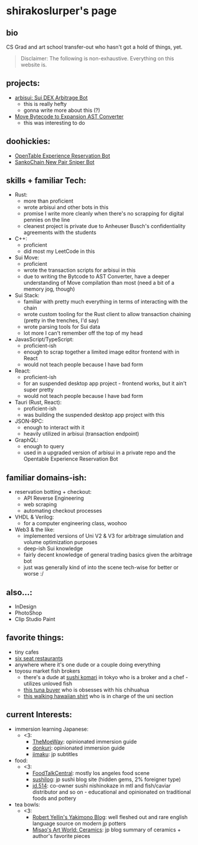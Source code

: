 # shirakoslurper's page

## bio

CS Grad and art school transfer-out who hasn't got a hold of things, yet.

> Disclaimer: The following is non-exhaustive. Everything on this website is.

## projects:

- [arbisui: Sui DEX Arbitrage Bot](https://github.com/shirakoslurper/arbisui)
    - this is really hefty
    - gonna write more about this (?)
- [Move Bytecode to Expansion AST Converter](https://github.com/shirakoslurper/move/tree/main/language/move-bytecode-prover)
    - this was interesting to do


## doohickies:

- [OpenTable Experience Reservation Bot](https://github.com/shirakoslurper/tablehog)
- [SankoChain New Pair Sniper Bot](https://github.com/shirakoslurper/skyper)


## skills + familiar Tech:

- Rust: 
    - more than proficient
    - wrote arbisui and other bots in this
    - promise I write more cleanly when there's no scrapping for digital pennies on the line
    - cleanest project is private due to Anheuser Busch's confidentiality agreements with the students
- C++: 
    - proficient
    - did most my LeetCode in this
- Sui Move:
    - proficient
    - wrote the transaction scripts for arbisui in this
    - due to writing the Bytcode to AST Converter, have a deeper understanding of Move compilation than most (need a bit of a memory jog, though)
- Sui Stack:
    - familiar with pretty much everything in terms of interacting with the chain
    - wrote custom tooling for the Rust client to allow transaction chaining (pretty in the trenches, I'd say)
    - wrote parsing tools for Sui data
    - lot more I can't remember off the top of my head
- JavasScript/TypeScript: 
    - proficient-ish 
    - enough to scrap together a limited image editor frontend with in React
    - would not teach people because I have bad form
- React: 
    - proficient-ish
    - for an suspended desktop app project - frontend works, but it ain't super pretty
    - would not teach people because I have bad form
- Tauri (Rust, React): 
    - proficient-ish
    - was building the suspended desktop app project with this
- JSON-RPC: 
    - enough to interact with it 
    - heavily utilized in arbisui (transaction endpoint)
- GraphQL: 
    - enough to query
    - used in a upgraded version of arbisui in a private repo and the Opentable Experience Reservation Bot


## familiar domains-ish:

- reservation botting + checkout: 
    - API Reverse Engineering
    - web scraping
    - automating checkout processes
- VHDL & Verilog: 
    - for a computer engineering class, woohoo
- Web3 & the like: 
    - implemented versions of Uni V2 & V3 for arbitrage simulation and volume optimization purposes
    - deep-ish Sui knowledge
    - fairly decent knowledge of general trading basics given the arbitrage bot
    - just was generally kind of into the scene tech-wise for better or worse :/


## also...:

- InDesign
- PhotoShop
- Clip Studio Paint


## favorite things:

- tiny cafes
- [six seat restaurants](https://www.instagram.com/licchios.osaka?utm_source=ig_web_button_share_sheet&igsh=ZDNlZDc0MzIxNw==)
- anywhere where it's one dude or a couple doing everything
- toyosu market fish brokers
    - there's a dude at [sushi komari](https://www.instagram.com/sushi_comari?utm_source=ig_web_button_share_sheet&igsh=ZDNlZDc0MzIxNw==) in tokyo who is a broker and a chef - utilizes unloved fish
    - [this tuna buyer](https://www.instagram.com/maguro.fujita?utm_source=ig_web_button_share_sheet&igsh=ZDNlZDc0MzIxNw==) who is obsesses with his chihuahua
    - [this walking hawaiian shirt](https://www.instagram.com/yoshiyuk_katsube?utm_source=ig_web_button_share_sheet&igsh=ZDNlZDc0MzIxNw==)  who is in charge of the uni section


## current Interests:

- immersion learning Japanese:
    - <3: 
        - [TheMoeWay](https://learnjapanese.moe): opinionated immersion guide
        - [donkuri](https://donkuri.github.io/learn-japanese/): opinionated immersion guide
        - [jimaku](https://jimaku.cc/): jp subtitles
- food:
    - <3: 
        - [FoodTalkCentral](https://www.foodtalkcentral.com): mostly los angeles food scene
        - [sushilog](https://sushi-blog.com): jp sushi blog site (hidden gems, 2% foreigner type)
        - [jd.514](https://www.instagram.com/jd.514/?utm_source=ig_web_button_share_sheet): co-owner sushi nishinokaze in mtl and fish/caviar distributor and so on - educational and opinionated on traditional foods and pottery
- tea bowls:
    - <3:
        - [Robert Yellin's Yakimono Blog](http://www.e-yakimono.net): well fleshed out and rare english language source on modern jp potters
        - [Misao's Art World: Ceramics](https://www.neuartro.net/陶磁器/): jp blog summary of ceramics + author's favorite pieces